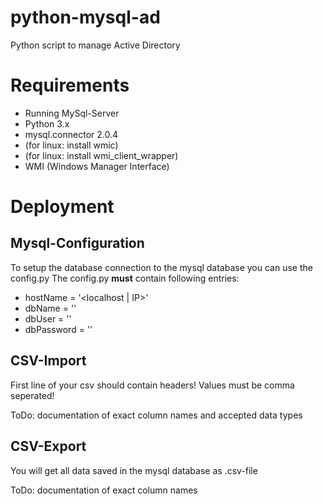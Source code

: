 # python-mysql-ad
Python script to manage Active Directory

# Requirements

* Running MySql-Server
* Python 3.x
* mysql.connector 2.0.4
* (for linux: install wmic)
* (for linux: install wmi_client_wrapper)
* WMI (Windows Manager Interface)


# Deployment

## Mysql-Configuration

To setup the database connection to the mysql database you can use the config.py
The config.py **must** contain following entries:

* hostName = '<localhost | IP>'
* dbName = '<name of your mysql db>'
* dbUser = '<user who has access to the db>'
* dbPassword = '<password of the above user>'


## CSV-Import

First line of your csv should contain headers!
Values must be comma seperated!

ToDo: documentation of exact column names and accepted data types

## CSV-Export

You will get all data saved in the mysql database as .csv-file

ToDo: documentation of exact column names